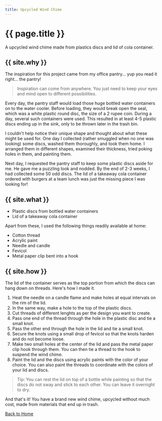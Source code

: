 ```yaml
---
title: Upcycled Wind Chime
---
```


# {{ page.title }}


A upcycled wind chime made from plastics discs and lid of cola container.


## {{ site.why }}

The inspiration for this project came from my office pantry... yup you read it right... the pantry! 

 > Inspiration can come from anywhere. You just need to keep your eyes and mind open to different possibilities. 
 
Every day, the pantry staff would load those huge bottled water containers on to the water cooler. Before loading, they would break open the seal, which was a white plastic round disc, the size of a 2 rupee coin. During a day, several such containers were used. This resulted in at least 4-5 plastic discs ending up in the sink, only to be thrown later in the trash bin. 

I couldn't help notice their unique shape and thought about what these might be used for. One day I collected (rather smuggled when no one was looking) some discs, washed them thoroughly, and took them home. I arranged them in different shapes, examined their thickness, tried poking holes in them, and painting them. 

Next day, I requested the pantry staff to keep some plastic discs aside for me. He gave me a puzzling look and nodded. By the end of 2-3 weeks, I had collected some 50 odd discs. The lid of a takeaway cola container ordered with burgers at a team lunch was just the missing piece I was looking for! 

## {{ site.what }}

 - Plastic discs from bottled water containers
 - Lid of a takeaway cola container

Apart from these, I used the following things readily available at home: 

 - Cotton thread
 - Acrylic paint
 - Needle and candle
 - Fevicol
 - Metal paper clip bent into a hook
 
## {{ site.how }}

The lid of the container serves as the top portion from which the discs can hang down on threads. Here's how I made it. 

 1. Heat the needle on a candle flame and make holes at equal intervals on the rim of the lid.
 1. In the same way, make a hole to the top of the plastic discs.
 1. Cut threads of different lenghts as per the design you want to create.
 1. Pass one end of the thread through the hole in the plastic disc and tie a small knot.
 1. Pass the other end through the hole in the lid and tie a small knot.
 1. Secure the knots using a small drop of fevicol so that the knots harden and do not become loose.
 1. Make two small holes at the center of the lid and pass the metal paper clip hook through them. You can then tie a thread to the hook to suspend the wind chime.
 1. Paint the lid and the discs using acrylic paints with the color of your choice. You can also paint the threads to coordinate with the colors of your lid and discs.
 > Tip: You can rest the lid on top of a bottle while painting so that the discs do not sway and stick to each other. You can leave it overnight to dry.

And that's it! You have a brand new wind chime, upcycled without much cost, made from materials that end up in trash.

[Back to Home](./first-git-project/index)
 
 
